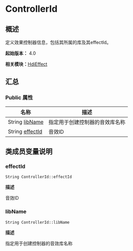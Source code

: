 # ControllerId


## 概述

定义效果控制器信息，包括其所属的库及其effectId。

**起始版本：** 4.0

**相关模块：**[HdiEffect](_hdi_effect.md)


## 汇总


### Public 属性

| 名称 | 描述 | 
| -------- | -------- |
| String [libName](#libname) | 指定用于创建控制器的音效库名称  | 
| String [effectId](#effectid) | 音效ID  | 


## 类成员变量说明


### effectId

```
String ControllerId::effectId
```
**描述**

音效ID


### libName

```
String ControllerId::libName
```
**描述**

指定用于创建控制器的音效库名称
